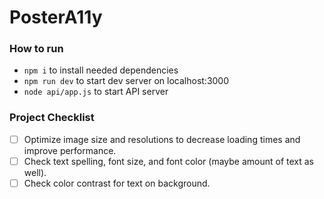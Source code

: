 # PosterA11y

### How to run

- `npm i` to install needed dependencies
- `npm run dev` to start dev server on localhost:3000
- `node api/app.js` to start API server

### Project Checklist

- [ ] Optimize image size and resolutions to decrease loading times and improve performance.
- [ ] Check text spelling, font size, and font color (maybe amount of text as well).
- [ ] Check color contrast for text on background.
